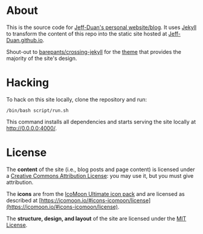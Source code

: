 # About

This is the source code for [Jeff-Duan's personal website/blog](https://Jeff-Duan.github.io/ "https://Jeff-Duan.github.io/"). It uses [Jekyll](https://jekyllcn.com/) to transform the content of this repo into the static site hosted at [Jeff-Duan.github.io](https://jeff-duan.github.io/ "https://Jeff-Duan.github.io/").

Shout-out to [barepants/crossing-jekyll](https://github.com/barepants/crossing-jekyll) for the [theme](https://github.com/jekyll/jekyll/wiki/Themes) that provides the majority of the site's design.

# Hacking

To hack on this site locally, clone the repository and run:

    /bin/bash script/run.sh

This command installs all dependencies and starts serving the site locally at http://0.0.0.0:4000/.

# License

The **content** of the site (i.e., blog posts and page content) is licensed under a [Creative Commons Attribution License](https://creativecommons.org/licenses/by/4.0/): you may use it, but you must give attribution.

The **icons** are from the [IcoMoon Ultimate icon pack](https://icomoon.io/#preview-ultimate) and are licensed as described at [https://icomoon.io/#icons-icomoon/license](https://icomoon.io/#icons-icomoon/license).

The **structure, design, and layout** of the site are licensed under the [MIT License](http://opensource.org/licenses/MIT).
